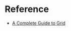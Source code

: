 # Reference

* [A Complete Guide to Grid][compGuide]

[compGuide]: https://css-tricks.com/snippets/css/complete-guide-grid/
